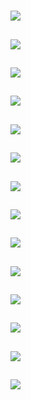 # [](ContributionTable?__template__=property.md#cldf:VerbAgreementAggregatedByMarkerHasPostposedExponent)

## [](ParameterTable#cldf:1103)

![](MarkerHasPostposedExponentForADefault.jpg?parameters=1103&pacific-centered&padding-left=10&padding-right=10&padding-top=20&padding-bottom=20&width=12&height=8&markersize=15#cldfviz.map)

## [](ParameterTable#cldf:1104)

![](MarkerHasPostposedExponentForUDefault.jpg?parameters=1104&pacific-centered&padding-left=10&padding-right=10&padding-top=20&padding-bottom=20&width=12&height=8&markersize=15#cldfviz.map)

## [](ParameterTable#cldf:1105)

![](MarkerHasPostposedExponentForSDefault.jpg?parameters=1105&pacific-centered&padding-left=10&padding-right=10&padding-top=20&padding-bottom=20&width=12&height=8&markersize=15#cldfviz.map)

## [](ParameterTable#cldf:1106)

![](MarkerHasPostposedExponentForBDefault.jpg?parameters=1106&pacific-centered&padding-left=10&padding-right=10&padding-top=20&padding-bottom=20&width=12&height=8&markersize=15#cldfviz.map)

## [](ParameterTable#cldf:1107)

![](MarkerHasPostposedExponentForPOSSDefault.jpg?parameters=1107&pacific-centered&padding-left=10&padding-right=10&padding-top=20&padding-bottom=20&width=12&height=8&markersize=15#cldfviz.map)

## [](ParameterTable#cldf:1108)

![](MarkerHasPostposedExponentForARGNom.jpg?parameters=1108&pacific-centered&padding-left=10&padding-right=10&padding-top=20&padding-bottom=20&width=12&height=8&markersize=15#cldfviz.map)

## [](ParameterTable#cldf:1109)

![](MarkerHasPostposedExponentForOAdp.jpg?parameters=1109&pacific-centered&padding-left=10&padding-right=10&padding-top=20&padding-bottom=20&width=12&height=8&markersize=15#cldfviz.map)

## [](ParameterTable#cldf:1110)

![](MarkerHasPostposedExponentForAFF.jpg?parameters=1110&pacific-centered&padding-left=10&padding-right=10&padding-top=20&padding-bottom=20&width=12&height=8&markersize=15#cldfviz.map)

## [](ParameterTable#cldf:1111)

![](MarkerHasPostposedExponentForTDefault.jpg?parameters=1111&pacific-centered&padding-left=10&padding-right=10&padding-top=20&padding-bottom=20&width=12&height=8&markersize=15#cldfviz.map)

## [](ParameterTable#cldf:1112)

![](MarkerHasPostposedExponentForIDefault.jpg?parameters=1112&pacific-centered&padding-left=10&padding-right=10&padding-top=20&padding-bottom=20&width=12&height=8&markersize=15#cldfviz.map)

## [](ParameterTable#cldf:1113)

![](MarkerHasPostposedExponentForGDefault.jpg?parameters=1113&pacific-centered&padding-left=10&padding-right=10&padding-top=20&padding-bottom=20&width=12&height=8&markersize=15#cldfviz.map)

## [](ParameterTable#cldf:1114)

![](MarkerHasPostposedExponentForCore.jpg?parameters=1114&pacific-centered&padding-left=10&padding-right=10&padding-top=20&padding-bottom=20&width=12&height=8&markersize=15#cldfviz.map)

## [](ParameterTable#cldf:1115)

![](MarkerHasPostposedExponentForPat.jpg?parameters=1115&pacific-centered&padding-left=10&padding-right=10&padding-top=20&padding-bottom=20&width=12&height=8&markersize=15#cldfviz.map)

## [](ParameterTable#cldf:1116)

![](MarkerHasPostposedExponentForUBDefault.jpg?parameters=1116&pacific-centered&padding-left=10&padding-right=10&padding-top=20&padding-bottom=20&width=12&height=8&markersize=15#cldfviz.map)
